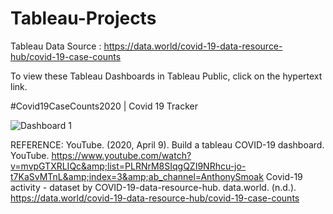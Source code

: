 # Tableau-Projects
Tableau
Data Source : https://data.world/covid-19-data-resource-hub/covid-19-case-counts

To view these Tableau Dashboards in Tableau Public, click on the hypertext link.

#Covid19CaseCounts2020 | Covid 19 Tracker

![Dashboard 1](https://github.com/Chaitali-2011/Tableau-Projects/assets/117398387/8540117b-f1ec-4a04-b57a-658f483c4e29)

REFERENCE:
YouTube. (2020, April 9). Build a tableau COVID-19 dashboard. YouTube. https://www.youtube.com/watch?v=mvpGTXRLIQc&amp;list=PLRNrM8SIqgQZI9NRhcu-jo-t7KaSvMTnL&amp;index=3&amp;ab_channel=AnthonySmoak 
Covid-19 activity - dataset by COVID-19-data-resource-hub. data.world. (n.d.). https://data.world/covid-19-data-resource-hub/covid-19-case-counts 
